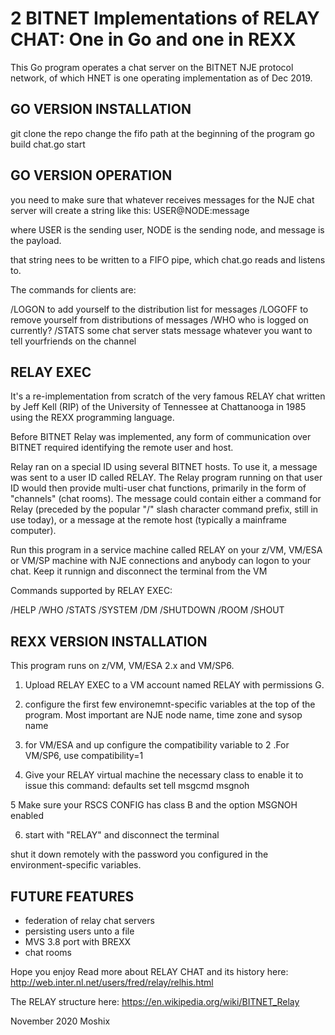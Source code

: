 # 2 BITNET Implementations of RELAY CHAT: One in Go and one in REXX  

This Go program operates a chat server on the BITNET NJE protocol network, of which HNET is one operating implementation as of Dec 2019. 

GO VERSION INSTALLATION
-----------------------

git clone the repo
change the fifo path at the beginning of the program
go build chat.go
start

GO VERSION OPERATION
--------------------

you need to make sure that whatever receives messages for the NJE chat server will create a string like this:
USER@NODE:message

where USER is the sending user, NODE is the sending node, and message is the payload. 

that string nees to be written to a FIFO pipe, which chat.go reads and listens to. 

The commands for clients are:

/LOGON to add yourself to the distribution list for messages
/LOGOFF to remove yourself from distributions of messages
/WHO    who is logged on currently?
/STATS   some chat server stats
message  whatever you want to tell yourfriends on the channel





RELAY EXEC 
----------

It's a re-implementation from scratch of the very famous RELAY chat written by  Jeff Kell (RIP) 
of the University of Tennessee at Chattanooga in 1985 using the REXX programming language.

Before BITNET Relay was implemented, any form of communication over BITNET required identifying the remote user and host.

Relay ran on a special ID using several BITNET hosts. To use it, a message was sent to a user ID called RELAY. 
The Relay program running on that user ID would then provide multi-user chat functions, primarily in the form 
of "channels" (chat rooms). The message could contain either a command for Relay (preceded by the 
popular "/" slash character command prefix, still in use today), or a 
message at the remote host (typically a mainframe computer).

Run this program in a service machine called RELAY on your z/VM, VM/ESA or VM/SP machine with NJE connections and anybody can
logon to your chat. Keep it runnign and disconnect the terminal from the VM

Commands supported by RELAY EXEC:

/HELP
/WHO
/STATS
/SYSTEM
/DM
/SHUTDOWN
/ROOM
/SHOUT


REXX VERSION INSTALLATION
-------------------------

This program runs on z/VM, VM/ESA 2.x and VM/SP6. 

1. Upload RELAY EXEC to a VM account named RELAY with permissions G. 

2. configure the first few environemnt-specific variables at the top of the program. Most important are NJE node name, time zone and sysop name

3. for VM/ESA and up configure the compatibility variable to 2 .For VM/SP6, use compatibility=1

4. Give your RELAY virtual machine the necessary class to enable it to issue this command: 
   defaults set tell msgcmd msgnoh 
   
5 Make sure your RSCS CONFIG has class B and the option MSGNOH enabled

6. start with "RELAY" and disconnect the terminal




shut it down remotely with the password you configured in the environment-specific variables. 



FUTURE FEATURES
---------------

- federation of relay chat servers
- persisting users unto a file
- MVS 3.8 port with BREXX
- chat rooms

Hope you enjoy
Read more about RELAY CHAT and its history here: http://web.inter.nl.net/users/fred/relay/relhis.html

The RELAY structure here: https://en.wikipedia.org/wiki/BITNET_Relay


November 2020
Moshix

